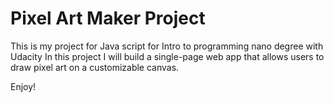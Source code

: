 # Pixel Art Maker Project

This is my project for Java script for Intro to programming nano degree with Udacity 
In this project I will  build a single-page web app that allows users to draw pixel art on a customizable canvas.

Enjoy!